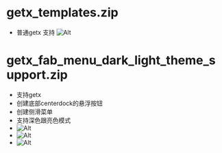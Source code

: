 # getx_templates.zip

- 普通getx 支持
  ![Alt](pic/getx_templates.png)

# getx_fab_menu_dark_light_theme_support.zip

- 支持getx
- 创建底部centerdock的悬浮按钮
- 创建侧滑菜单
- 支持深色跟亮色模式
  </br>
- ![Alt](pic/getx_fab_menu_dark_light_theme_support.png)
  </br>
- ![Alt](pic/getx_fab_menu_dark_light_theme_support_2.png#pic_center)
  </br>
- ![Alt](pic/getx_fab_menu_dark_light_theme_support_3.png#pic_right)
